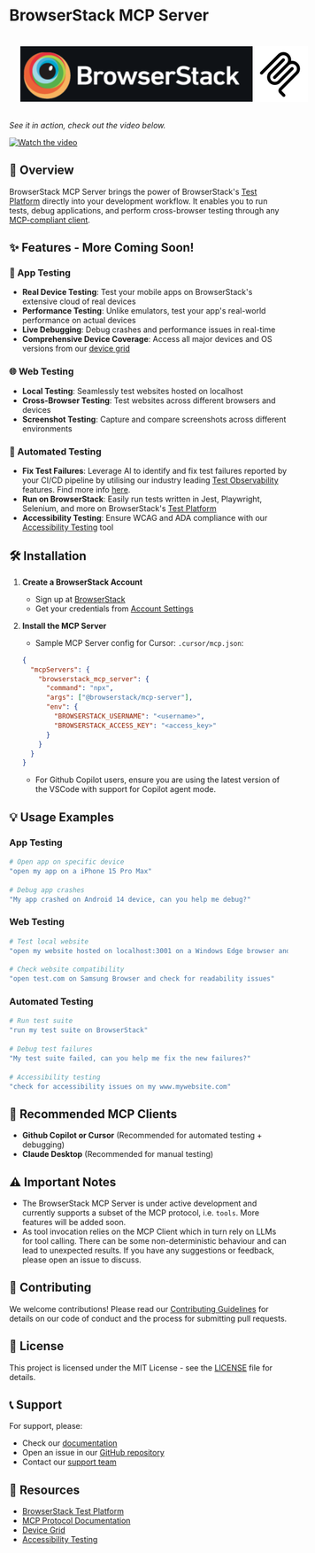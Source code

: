 # BrowserStack MCP Server
<div style="display: flex; justify-content: space-between; padding: 20px;">
<img src="assets/browserstack-logo.png" alt="BrowserStack Logo" height="100"> <img src="assets/mcp-logo.png" alt="MCP Server Logo" width="100">
</div>


*See it in action, check out the video below.*

[![Watch the video](https://img.youtube.com/vi/vy1sx0J7sTk/0.jpg)](https://www.youtube.com/watch?v=vy1sx0J7sTk)

## 🚀 Overview
BrowserStack MCP Server brings the power of BrowserStack's [Test Platform](https://www.browserstack.com/test-platform) directly into your development workflow. It enables you to run tests, debug applications, and perform cross-browser testing through any [MCP-compliant client](https://modelcontextprotocol.io/clients#feature-support-matrix).

## ✨ Features - More Coming Soon!

### 📱 App Testing
- **Real Device Testing**: Test your mobile apps on BrowserStack's extensive cloud of real devices
- **Performance Testing**: Unlike emulators, test your app's real-world performance on actual devices
- **Live Debugging**: Debug crashes and performance issues in real-time
- **Comprehensive Device Coverage**: Access all major devices and OS versions from our [device grid](https://www.browserstack.com/list-of-browsers-and-platforms/app_live)

### 🌐 Web Testing
- **Local Testing**: Seamlessly test websites hosted on localhost
- **Cross-Browser Testing**: Test websites across different browsers and devices
- **Screenshot Testing**: Capture and compare screenshots across different environments

### 🧪 Automated Testing
- **Fix Test Failures**: Leverage AI to identify and fix test failures reported by your CI/CD pipeline by utilising our industry leading [Test Observability](https://www.browserstack.com/docs/test-observability) features. Find more info [here](https://www.browserstack.com/docs/test-observability/features/smart-tags).
- **Run on BrowserStack**: Easily run tests written in Jest, Playwright, Selenium, and more on BrowserStack's [Test Platform](https://www.browserstack.com/test-platform)
- **Accessibility Testing**: Ensure WCAG and ADA compliance with our [Accessibility Testing](https://www.browserstack.com/accessibility-testing) tool

## 🛠️ Installation

1. **Create a BrowserStack Account**
   - Sign up at [BrowserStack](https://www.browserstack.com/signup)
   - Get your credentials from [Account Settings](https://www.browserstack.com/accounts/profile/details)

2. **Install the MCP Server**
   - Sample MCP Server config for Cursor: `.cursor/mcp.json`:
   ```json
   {
     "mcpServers": {
       "browserstack_mcp_server": {
         "command": "npx",
         "args": ["@browserstack/mcp-server"],
         "env": {
           "BROWSERSTACK_USERNAME": "<username>",
           "BROWSERSTACK_ACCESS_KEY": "<access_key>"
         }
       }
     }
   }
   ```
   - For Github Copilot users, ensure you are using the latest version of the VSCode with support for Copilot agent mode.

## 💡 Usage Examples

### App Testing
```bash
# Open app on specific device
"open my app on a iPhone 15 Pro Max"

# Debug app crashes
"My app crashed on Android 14 device, can you help me debug?"
```

### Web Testing
```bash
# Test local website
"open my website hosted on localhost:3001 on a Windows Edge browser and take a screenshot"

# Check website compatibility
"open test.com on Samsung Browser and check for readability issues"
```

### Automated Testing
```bash
# Run test suite
"run my test suite on BrowserStack"

# Debug test failures
"My test suite failed, can you help me fix the new failures?"

# Accessibility testing
"check for accessibility issues on my www.mywebsite.com"
```

## 🤝 Recommended MCP Clients

- **Github Copilot or Cursor** (Recommended for automated testing + debugging)
- **Claude Desktop** (Recommended for manual testing)

## ⚠️ Important Notes
- The BrowserStack MCP Server is under active development and currently supports a subset of the MCP protocol, i.e. `tools`. More features will be added soon.
- As tool invocation relies on the MCP Client which in turn rely on LLMs for tool calling. There can be some non-deterministic behaviour and can lead to unexpected results. If you have any suggestions or feedback, please open an issue to discuss.

## 📝 Contributing

We welcome contributions! Please read our [Contributing Guidelines](CONTRIBUTING.md) for details on our code of conduct and the process for submitting pull requests.

## 📄 License

This project is licensed under the MIT License - see the [LICENSE](LICENSE) file for details.

## 📞 Support

For support, please:
- Check our [documentation](https://www.browserstack.com/docs)
- Open an issue in our [GitHub repository](https://github.com/browserstack/mcp-server)
- Contact our [support team](https://www.browserstack.com/contact)

## 🔗 Resources

- [BrowserStack Test Platform](https://www.browserstack.com/test-platform)
- [MCP Protocol Documentation](https://modelcontextprotocol.io)
- [Device Grid](https://www.browserstack.com/list-of-browsers-and-platforms/app_live)
- [Accessibility Testing](https://www.browserstack.com/accessibility-testing)
